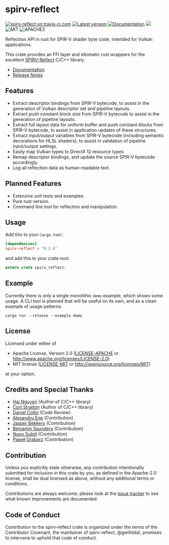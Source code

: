 spirv-reflect
========

[![spirv-reflect on travis-ci.com](https://travis-ci.com/gwihlidal/spirv-reflect-rs.svg?branch=master)](https://travis-ci.com/gwihlidal/spirv-reflect-rs)
[![Latest version](https://img.shields.io/crates/v/spirv-reflect.svg)](https://crates.io/crates/spirv-reflect)
[![Documentation](https://docs.rs/spirv-reflect/badge.svg)](https://docs.rs/spirv-reflect)
[![](https://tokei.rs/b1/github/gwihlidal/spirv-reflect-rs)](https://github.com/gwihlidal/spirv-reflect-rs)
![MIT](https://img.shields.io/badge/license-MIT-blue.svg)
![APACHE2](https://img.shields.io/badge/license-APACHE2-blue.svg)

Reflection API in rust for SPIR-V shader byte code, intended for Vulkan applications.

This crate provides an FFI layer and idiomatic rust wrappers for the excellent [SPIRV-Reflect](https://github.com/chaoticbob/SPIRV-Reflect) C/C++ library.

- [Documentation](https://docs.rs/spirv-reflect)
- [Release Notes](https://github.com/gwihlidal/spirv-reflect-rs/releases)

## Features

* Extract descriptor bindings from SPIR-V bytecode, to assist in the generation of Vulkan descriptor set and pipeline layouts.
* Extract push constant block size from SPIR-V bytecode to assist in the generation of pipeline layouts.
* Extract full layout data for uniform buffer and push constant blocks from SPIR-V bytecode, to assist in application updates of these structures.
* Extract input/output variables from SPIR-V bytecode (including semantic decorations for HLSL shaders), to assist in validation of pipeline input/output settings.
* Easily map Vulkan types to DirectX 12 resource types
* Remap descriptor bindings, and update the source SPIR-V bytecode accordingly.
* Log all reflection data as human-readable text.

## Planned Features

* Extensive unit tests and examples.
* Pure rust version.
* Command line tool for reflection and manipulation.

## Usage

Add this to your `Cargo.toml`:

```toml
[dependencies]
spirv-reflect = "0.1.9"
```

and add this to your crate root:

```rust
extern crate spirv_reflect;
```

## Example

Currently there is only a single monolithic `demo` example, which shows some usage. A CLI tool is planned that will be useful on its own, and as a clean example of usage patterns.

```shell
cargo run --release --example demo
```

## License

Licensed under either of

 * Apache License, Version 2.0 ([LICENSE-APACHE](LICENSE-APACHE) or http://www.apache.org/licenses/LICENSE-2.0)
 * MIT license ([LICENSE-MIT](LICENSE-MIT) or http://opensource.org/licenses/MIT)

at your option.

## Credits and Special Thanks

- [Hai Nguyen](https://github.com/chaoticbob) (Author of C/C++ library)
- [Cort Stratton](https://github.com/cdwfs) (Author of C/C++ library)
- [Daniel Collin](https://github.com/emoon) (Code Review)
- [Alexandru Ene](https://github.com/AlexEne) (Contribution)
- [Jasper Bekkers](https://github.com/Jasper-Bekkers) (Contribution)
- [Benjamin Saunders](https://github.com/Ralith) (Contribution)
- [Nuno Subtil](https://github.com/nsubtil) (Contribution)
- [Paweł Grabarz](https://github.com/Frizi) (Contribution)

## Contribution

Unless you explicitly state otherwise, any contribution intentionally submitted
for inclusion in this crate by you, as defined in the Apache-2.0 license, shall
be dual licensed as above, without any additional terms or conditions.

Contributions are always welcome; please look at the [issue tracker](https://github.com/gwihlidal/spirv-reflect-rs/issues) to see what
known improvements are documented.

## Code of Conduct

Contribution to the spirv-reflect crate is organized under the terms of the
Contributor Covenant, the maintainer of spirv-reflect, @gwihlidal, promises to
intervene to uphold that code of conduct.